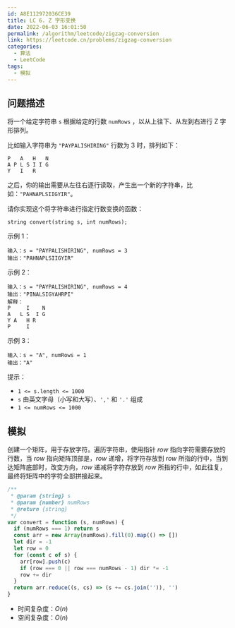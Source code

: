 ```yaml
---
id: A8E112972036CE39
title: LC 6. Z 字形变换
date: 2022-06-03 16:01:50
permalink: /algorithm/leetcode/zigzag-conversion
link: https://leetcode.cn/problems/zigzag-conversion
categories:
  - 算法
  - LeetCode
tags:
  - 模拟
---
```


<Level :type='2'/>

## 问题描述

将一个给定字符串 `s` 根据给定的行数 `numRows` ，以从上往下、从左到右进行 Z 字形排列。

比如输入字符串为 `"PAYPALISHIRING"` 行数为 3 时，排列如下：

```plain
P   A   H   N
A P L S I I G
Y   I   R
```

之后，你的输出需要从左往右逐行读取，产生出一个新的字符串，比如：`"PAHNAPLSIIGYIR"`。

请你实现这个将字符串进行指定行数变换的函数：

```plain
string convert(string s, int numRows);
```

示例 1：

```text
输入：s = "PAYPALISHIRING", numRows = 3
输出："PAHNAPLSIIGYIR"
```

示例 2：

```text
输入：s = "PAYPALISHIRING", numRows = 4
输出："PINALSIGYAHRPI"
解释：
P     I    N
A   L S  I G
Y A   H R
P     I
```

示例 3：

```text
输入：s = "A", numRows = 1
输出："A"
```

提示：

- `1 <= s.length <= 1000`
- `s` 由英文字母（小写和大写）、`','` 和 `'.'` 组成
- `1 <= numRows <= 1000`

## 模拟

创建一个矩阵，用于存放字符。遍历字符串，使用指针 $row$ 指向字符需要存放的行数，当 $row$ 指向矩阵顶部是，$row$ 递增，将字符存放到 $row$ 所指的行中，当到达矩阵底部时，改变方向，$row$ 递减将字符存放到 $row$ 所指的行中，如此往复，最终将矩阵中的字符全部拼接起来。

```javascript
/**
 * @param {string} s
 * @param {number} numRows
 * @return {string}
 */
var convert = function (s, numRows) {
  if (numRows === 1) return s
  const arr = new Array(numRows).fill(0).map(() => [])
  let dir = -1
  let row = 0
  for (const c of s) {
    arr[row].push(c)
    if (row === 0 || row === numRows - 1) dir *= -1
    row += dir
  }
  return arr.reduce((s, cs) => (s += cs.join('')), '')
}
```

- 时间复杂度：$O(n)$
- 空间复杂度：$O(n)$
